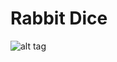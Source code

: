 Rabbit Dice
===========

![alt tag](https://raw.github.com/drewg233/wabbits/web/app/assets/images/screenshot.png)
